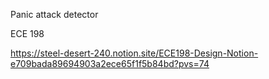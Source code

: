 Panic attack detector

ECE 198

https://steel-desert-240.notion.site/ECE198-Design-Notion-e709bada89694903a2ece65f1f5b84bd?pvs=74
